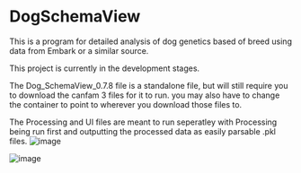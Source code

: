 # DogSchemaView
This is a program for detailed analysis of dog genetics based of breed using data from Embark or a similar source.

This project is currently in the development stages. 

The Dog_SchemaView_0.7.8 file is a standalone file, but will still require you to download the canfam 3 files for it to run. 
you may also have to change the container to point to wherever you download those files to.

The Processing and UI files are meant to run seperatley with Processing being run first and outputting the processed data as easily parsable .pkl files.
![image](https://user-images.githubusercontent.com/84801088/119743856-9e1f4a80-be3f-11eb-8983-e0a15f5c81da.png)

![image](https://user-images.githubusercontent.com/84801088/119743688-47b20c00-be3f-11eb-986f-c79087c85643.png)
